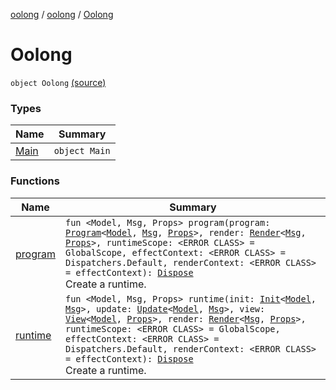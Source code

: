 [oolong](../../index.md) / [oolong](../index.md) / [Oolong](./index.md)

# Oolong

`object Oolong` [(source)](https://github.com/oolong-kt/oolong/tree/master/oolong/src/commonMain/kotlin/oolong/Oolong.kt#L10)

### Types

| Name | Summary |
|---|---|
| [Main](-main/index.md) | `object Main` |

### Functions

| Name | Summary |
|---|---|
| [program](program.md) | `fun <Model, Msg, Props> program(program: `[`Program`](../-program/index.md)`<`[`Model`](program.md#Model)`, `[`Msg`](program.md#Msg)`, `[`Props`](program.md#Props)`>, render: `[`Render`](../-render.md)`<`[`Msg`](program.md#Msg)`, `[`Props`](program.md#Props)`>, runtimeScope: <ERROR CLASS> = GlobalScope, effectContext: <ERROR CLASS> = Dispatchers.Default, renderContext: <ERROR CLASS> = effectContext): `[`Dispose`](../-dispose.md)<br>Create a runtime. |
| [runtime](runtime.md) | `fun <Model, Msg, Props> runtime(init: `[`Init`](../-init.md)`<`[`Model`](runtime.md#Model)`, `[`Msg`](runtime.md#Msg)`>, update: `[`Update`](../-update.md)`<`[`Model`](runtime.md#Model)`, `[`Msg`](runtime.md#Msg)`>, view: `[`View`](../-view.md)`<`[`Model`](runtime.md#Model)`, `[`Props`](runtime.md#Props)`>, render: `[`Render`](../-render.md)`<`[`Msg`](runtime.md#Msg)`, `[`Props`](runtime.md#Props)`>, runtimeScope: <ERROR CLASS> = GlobalScope, effectContext: <ERROR CLASS> = Dispatchers.Default, renderContext: <ERROR CLASS> = effectContext): `[`Dispose`](../-dispose.md)<br>Create a runtime. |
